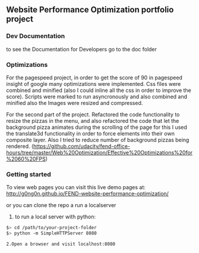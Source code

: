 ## Website Performance Optimization portfolio project

### Dev Documentation

to see the Documentation for Developers go to the doc folder

### Optimizations

For the pagespeed project, in order to get the score of 90 in pagespeed insight of google
many optimizations were implemented. Css files were combined and minified
(also I could inline all the css in order to improve the score).
Scripts were marked to run asyncronously and also combined and minified
also the Images were resized and compressed.

For the second part of the project.
Refactored the code functionality to resize the pizzas in the menu, and also refactored the code
that let the background pizza animates during the scrolling of the page for this I used the translate3d
functionality in order to force elements into their own composite layer.
Also I tried to reduce number of background pizzas being rendered.
(https://github.com/udacity/fend-office-hours/tree/master/Web%20Optimization/Effective%20Optimizations%20for%2060%20FPS)


### Getting started
To view web pages you can visit this live demo pages at:
  http://g0ng0n.github.io/FEND-website-performance-optimization/

or you can clone the repo a run a localserver

1. to run a local server with python:

  ```bash
  $> cd /path/to/your-project-folder
  $> python -m SimpleHTTPServer 8080
  ```
  ```
2.Open a browser and visit localhost:8080


